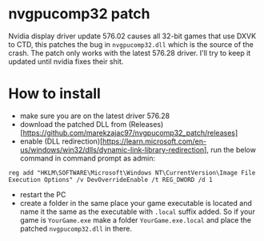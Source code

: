 # nvgpucomp32 patch

Nvidia display driver update 576.02 causes all 32-bit games that use DXVK to CTD, this patches the bug in `nvgpucomp32.dll` which is the source of the crash. The patch only works with the latest 576.28 driver. I'll try to keep it updated until nvidia fixes their shit.

# How to install

- make sure you are on the latest driver 576.28
- download the patched DLL from (Releases)[https://github.com/marekzajac97/nvgpucomp32_patch/releases]
- enable (DLL redirection)[https://learn.microsoft.com/en-us/windows/win32/dlls/dynamic-link-library-redirection], run the below command in command prompt as admin:

`reg add "HKLM\SOFTWARE\Microsoft\Windows NT\CurrentVersion\Image File Execution Options" /v DevOverrideEnable /t REG_DWORD /d 1`

- restart the PC
- create a folder in the same place your game executable is located and name it the same as the executable with `.local` suffix added. So if your game is `YourGame.exe` make a folder `YourGame.exe.local` and place the patched `nvgpucomp32.dll` in there.
